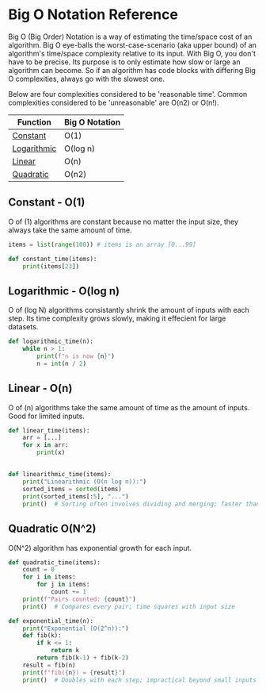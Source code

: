# Big O Notation Reference 

Big O (Big Order) Notation is a way of estimating the time/space cost of an algorithm. Big O eye-balls the worst-case-scenario (aka upper bound) of an algorithm's time/space complexity relative to its input. With Big O, you don't have to be precise. Its purpose is to only estimate how slow or large an algorithm can become. So if an algorithm has code blocks with differing Big O complexities, always go with the slowest one. 

Below are four complexities considered to be 'reasonable time'. Common complexities considered to be 'unreasonable' are O(n2) or O(n!).

| Function       | Big O Notation |
|----------------|----------------|
| [Constant](#constant---o1)       | O(1)           |
| [Logarithmic](#logarithmic---olog-n)    | O(log n)       |
| [Linear](#linear---on)         | O(n)           |
| [Quadratic](#quadratic---on2) | O(n2)

## Constant - O(1)

O of (1) algorithms are constant because no matter the input size, they always take the same amount of time.  

```python
items = list(range(100)) # items is an array [0...99]

def constant_time(items):
    print(items[23])  
```
## Logarithmic - O(log n)

O of (log N) algorithms consistantly shrink the amount of inputs with each step. Its time complexity grows slowly, making it effecient for large datasets.

```python
def logarithmic_time(n):
    while n > 1:
        print(f"n is now {n}")
        n = int(n / 2)
```

## Linear - O(n)

O of (n) algorithms take the same amount of time as the amount of inputs. Good for limited inputs. 

```python
def linear_time(items):
    arr = [...]
    for x in arr:
        print(x)
```

## 

```python
def linearithmic_time(items):
    print("Linearithmic (O(n log n)):")
    sorted_items = sorted(items)
    print(sorted_items[:5], "...")
    print()  # Sorting often involves dividing and merging; faster than O(n^2), slower than O(n)
```

## Quadratic O(N^2)

O(N^2) algorithm has exponential growth for each input.

```python
def quadratic_time(items):
    count = 0
    for i in items:
        for j in items:
            count += 1
    print(f"Pairs counted: {count}")
    print()  # Compares every pair; time squares with input size
```

```python
def exponential_time(n):
    print("Exponential (O(2^n)):")
    def fib(k):
        if k <= 1:
            return k
        return fib(k-1) + fib(k-2)
    result = fib(n)
    print(f"fib({n}) = {result}")
    print()  # Doubles with each step; impractical beyond small inputs
```

